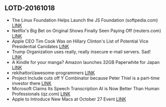 ## LOTD-20161018

-  The Linux Foundation Helps Launch the JS Foundation  (softpedia.com)  [LINK](https://linux.slashdot.org/story/16/10/17/2227221/the-linux-foundation-helps-launch-the-js-foundation)
-  Netflix's Big Bet on Original Shows Finally Seen Paying Off  (reuters.com)  [LINK](https://entertainment.slashdot.org/story/16/10/18/1525223/netflixs-big-bet-on-original-shows-finally-seen-paying-off)
- Apple CEO Tim Cook Was on Hillary Clinton's List of Potential Vice Presidential Canidates [LINK](http://gizmodo.com/apple-ceo-tim-cook-was-on-hillary-clintons-list-of-pote-1787919668)
- Trump Organization uses really, really insecure e-mail servers. Sad! [LINK](http://arstechnica.com/information-technology/2016/10/windows-server-2003-in-2016-trumps-mail-servers-are-old-and-insecure/)
- A Kindle for your manga? Amazon launches 32GB Paperwhite for Japan [LINK](http://arstechnica.com/gadgets/2016/10/a-kindle-for-your-manga-amazon-launches-32gb-paperwhite-for-japan/)
- rekihattori/awesome-programmers [LINK](https://github.com/rekihattori/awesome-programmers)
- Project Include cuts off Y Combinator because Peter Thiel is a part-time investor there [LINK](http://boingboing.net/2016/10/17/project-include-cuts-off-y-com.html)
-  Microsoft Claims Its Speech Transcription AI is Now Better Than Human Professionals  (qz.com)  [LINK](https://tech.slashdot.org/story/16/10/18/1721220/microsoft-claims-its-speech-transcription-ai-is-now-better-than-human-professionals)
- Apple to Introduce New Macs at October 27 Event [LINK](http://www.macrumors.com/2016/10/18/apple-to-introduce-new-macs-at-october-27-event/)

